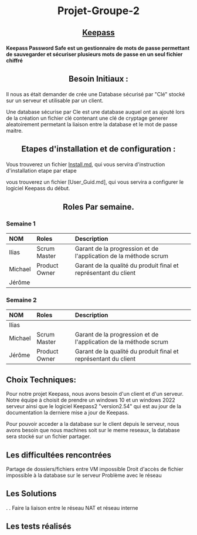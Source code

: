# <p align =center>Projet-Groupe-2 

 ## <p align =center> [Keepass](https://keepass.info/) </p>

**Keepass Password Safe est un gestionnaire de mots de passe permettant de sauvegarder et sécuriser plusieurs mots de passe en un seul fichier chiffré**

## <p align =center> Besoin Initiaux :

Il nous as était demander de crée une Database sécurisé par "Clé" stocké sur un serveur et utilisable par un client.

Une database sécurise par Cle est une database auquel ont as ajouté lors de la création un fichier clé contenant une clé de cryptage generer aleatoirement permetant la liaison entre la database et le mot de passe maitre.

## <p align =center> Etapes d'installation et de configuration :

Vous trouverez un fichier [Install.md](), qui vous servira d'instruction d'installation etape par etape

vous trouverez un fichier [User_Guid.md], qui vous servira a configurer le logiciel Keepass du début.

## <p align =center> Roles Par semaine.

### Semaine 1 
| NOM | Roles | Description |
| :-- |:----- | :---------- |
| Ilias    | Scrum Master      | Garant de la progression et de l'application de la méthode scrum           |
|  Michael   | Product Owner      |   Garant de la qualité du produit final et représentant du client         |
|  Jérôme  |       |             |  Tests et travail sur présentation         |

### Semaine 2 
| NOM | Roles | Description |
| :-- |:----- | :---------- |
| Ilias    |       |            |
|  Michael   | Scrum Master      |  Garant de la progression et de l'application de la méthode scrum          |
|  Jérôme  |  Product Owner     |  Garant de la qualité du produit final et représentant du client          |

## Choix Techniques:

Pour notre projet Keepass, nous avons besoin d'un client et d'un serveur. Notre équipe à choisit de prendre un windows 10 et un windows 2022 serveur ainsi que le logiciel Keepass2 "version2.54" qui est au jour de la documentation la derniere mise a jour de Keepass.

Pour pouvoir acceder a la database sur le client depuis le serveur, nous avons besoin que nous machines soit sur le meme reseaux, la database sera stocké sur un fichier partager. 

## Les difficultées rencontrées
Partage de dossiers/fichiers entre VM impossible 
Droit d'accès de fichier impossible à la database sur le serveur
Problème avec le réseau 

## Les Solutions 

.
.
Faire la liaison entre le réseau NAT et réseau interne
## Les tests réalisés
